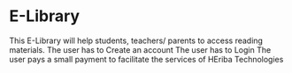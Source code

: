 # E-Library
This E-Library will help students, teachers/ parents to access reading materials.
The user has to Create an account
The user has to Login
The user pays a small payment to facilitate the services of HEriba Technologies
